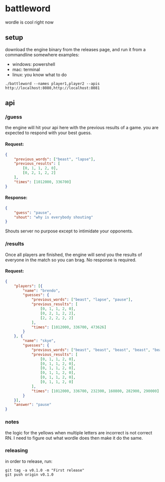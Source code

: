 # battleword
wordle is cool right now

## setup
download the engine binary from the releases page, and run it from a commandline somewhere 
examples:
- windows: powershell
- mac: terminal
- linux: you know what to do
```
./battleword --names player1,player2 --apis http://localhost:8080,http://localhost:8081
```

## api
### /guess
the engine will hit your api here with the previous results of a game. you are expected to respond with your best guess.
#### Request:
```json
{
	"previous_words": ["beast", "lapse"],
	"previous_results": [
		[0, 1, 1, 2, 0],
		[0, 2, 1, 2, 2]
	],
	"times": [1012000, 336700]
}
```
#### Response:
```json
{
	"guess": "pause",
	"shout": "why is everybody shouting"
}
```
Shouts server no purpose except to intimidate your opponents.

### /results
Once all players are finished, the engine will send you the results of everyone in the match so you can brag. No response is required.
#### Request:
```json
{
	"players": [{
		"name": "brendo",
		"guesses": {
			"previous_words": ["beast", "lapse", "pause"],
			"previous_results": [
				[0, 1, 1, 2, 0],
				[0, 2, 1, 2, 2],
				[2, 2, 2, 2, 2]
			],
			"times": [1012000, 336700, 473626]
		}
	}, {
		"name": "skye",
		"guesses": {
			"previous_words": ["beast", "beast", "beast", "beast", "beast", "beast"],
			"previous_results": [
				[0, 1, 1, 2, 0],
				[0, 1, 1, 2, 0],
				[0, 1, 1, 2, 0],
				[0, 1, 1, 2, 0],
				[0, 1, 1, 2, 0],
				[0, 1, 1, 2, 0]
			],
			"times": [1012000, 336700, 232300, 160800, 282900, 290000]
		}
	}],
	"answer": "pause"
}
```

### notes
 the logic for the yellows when multiple letters are incorrect is not correct RN. I need to figure out what wordle does then make it do the same.

### releasing
 in order to release, run:
```
git tag -a v0.1.0 -m "First release"
git push origin v0.1.0
```